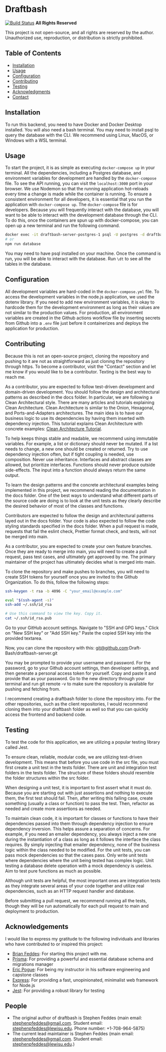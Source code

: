 # Draftbash

[![Build Status](https://img.shields.io/github/workflow/status/Draft-Bash/draftbash-server/CI)](https://github.com/Draft-Bash/draftbash-server/actions)
**All Rights Reserved**

This project is not open-source, and all rights are reserved by the author. Unauthorized use, reproduction, or distribution is strictly prohibited.

## Table of Contents

-   [Installation](#installation)
-   [Usage](#usage)
-   [Configuration](#configuration)
-   [Contributing](#contributing)
-   [Testing](#testing)
-   [Acknowledgments](#acknowledgments)
-   [Contact](#contact)

## Installation

To run this backend, you need to have Docker and Docker Desktop installed. You will also need a bash terminal. You may need to install psql to query the database with the CLI. We recommend using Linux, MacOS, or Windows with a WSL terminal.

## Usage

To start the project, it is as simple as executing `docker-compose up` in your terminal.
All the dependencies, including a Postgres database, and environment variables for development are handled by the `docker-compose` file.
To see the API running, you can visit the `localhost:3000` port in your browser. We use Nodemon so that the running application
hot-reloads every time a change is made while the container is running. To ensure a consistent environment for all
developers, it is essential that you run the application with `docker-compose up`. The `docker-compose` file is for developers.
Because you will frequently interact with the database, you will want to be able to interact with the development database through the CLI.
To do this, once the containers are spun up with docker-compose, you can open up a new terminal and run the following command.

```bash
docker exec -it draftbash-server-postgres-1 psql -U postgres -d draftbash
# or
npm run database
```

You may need to have psql installed on your machine. Once the command is run, you will be able to interact with the database. Run `\dt`
to see all the tables in the database.

## Configuration

All development variables are hard-coded in the `docker-compose.yml` file. To access the development variables in the node.js application,
we used the dotenv library. If you need to add new environment variables, it is okay to hardcode them for the development environment as long
as their values are not similar to the production values. For production, all environment variables are created in the Github actions workflow
file by inserting secrets from Github into a `.env` file just before it containerizes and deploys the application for production.

## Contributing

Because this is not an open-source project, cloning the repository and pushing to it are not as straightforward as just cloning the repository through https.
To become a contributor, visit the "Contact" section and let me know if you would like to be a contributor. Texting is the best way to reach me.

As a contributor, you are expected to follow test-driven development and domain-driven development. You should follow the design and architectural patterns
as described in the docs folder. In particular, we are following a Clean Architectural style. There are many articles and tutorials explaining Clean Architecture.
Clean Architecture is similar to the Onion, Hexagonal, and Ports-and-Adapters architectures. The main idea is to have our business logic to use its dependencies by
having them inserted with dependency injection. This tutorial explains Clean Architecture with concrete examples: [Clean Architecture Tutorial](https://www.youtube.com/watch?v=VmY22KuRDbk&t=1044s).

To help keeps things stable and readable, we recommend using immutable variables. For example, a list or dictionary should never be mutated. If a list needs to change, a new one
should be created or returned. Try to use dependency injection often, but if tight coupling is needed, use composition. Never use inheritance. Interfaces and abstract classes are
allowed, but prioritize interfaces. Functions should never produce outside side-effects. The input into a function should always return the same output.

To learn the design patterns and the concrete architectural examples being implemented in this project, we recommend reading the documentation in the docs folder. One of the best ways to understand what different parts of the source code are doing is to look at the unit tests as they clearly describe the desired behavior of most of the classes and functions.

Contributors are expected to follow the design and architectural patterns layed out in the docs folder. Your code is also expected to follow the code styling standards
specified in the docs folder. When a pull request is made, requests that fail the eslint check, Prettier format check, and tests, will not be merged into main.

As a contributor, you are expected to create your own feature branches. Once they are ready to merge into main, you will need to create a pull request, pass test cases, and ultimately get approved by me. The primary maintainer of the project has ultimately decides what is merged into main.

To clone the repository and make pushes to branches, you will need to create SSH tokens for yourself once you are
invited to the Github Organization. To do this, follow the following steps:

```bash
ssh-keygen -t rsa -b 4096 -C "your_email@example.com"

eval "$(ssh-agent -s)"
ssh-add ~/.ssh/id_rsa

# Use this command to view the key. Copy it.
cat ~/.ssh/id_rsa.pub
```

Go to your GitHub account settings.
Navigate to "SSH and GPG keys."
Click on "New SSH key" or "Add SSH key."
Paste the copied SSH key into the provided textarea.

Now, you can clone the repository with this: git@github.com:Draft-Bash/draftbash-server.git

You may be prompted to provide your username and password. For the password, go to your Github account settings, then developer settings, and then generate
a personal access token for yourself. Copy and paste it and provide that as your password. Go to the new directory through your terminal and run git remote -v
to make sure the repository is available for pushing and fetching from.

I recommend creating a draftbash folder to clone the repository into. For the other repositories, such as the client repositories, I would recommend cloning them into
your draftbash folder as well so that you can quickly access the frontend and backend code.

## Testing

To test the code for this application, we are utilizing a popular testing library called Jest.

To ensure clean, reliable, modular code, we are utilizing test-driven development. This means that before you use code in the src file, you must first create
a unit test in the tests folder. There are unit and integration test folders in the tests folder. The structure of these folders should resemble the folder structures
within the src folder.

When designing a unit test, it is important to first assert what it must do. Because you are starting out with just assertions and nothing to execute them,
the first test should fail. Then, after writing this failing case, create something (usually a class or function) to pass the test. Then, refactor as needed and create more assertions
as needed.

To maintain clean code, it is important for classes or functions to have their dependencies passed into them through dependency injection to ensure dependency inversion. This
helps assure a separation of concerns. For example, if you need an emailer dependency, you always inject a new one during the instantiation of a class as long as it follows the interface the class requires. By simply injecting that emailer dependency, none of the business logic within the class needed to be modified.
For the unit tests, you can pass mock dependencies so that the cases pass. Only write unit tests where dependencies where the unit being tested has complex logic. Unit testing
a database delete operation with a mock dependency is useless. Aim to test pure functions as much as possible.

Although unit tests are helpful, the most important ones are integration tests as they integrate several areas of your code together and utilize real dependencies,
such as an HTTP request handler and database.

Before submitting a pull request, we recommend running all the tests, though they will be run automatically for each pull request to main and deployment to production.

## Acknowledgements

I would like to express my gratitude to the following individuals and libraries who have contributed to or inspired this project:

-   [Brian Feddes](https://github.com/bfeddes): For starting this project with me.
-   [Prisma](https://github.com/prisma): For providing a powerful and essential database schema and migrations manager
-   [Eric Pogue](https://github.com/EricJPogue): For being my instructor in his software engineering and capstone classes
-   [Express](https://github.com/expressjs/express): For providing a fast, unopinionated, minimalist web framework for Node.js
-   [Jest](https://github.com/jestjs/jest): For providing a robust library for testing

## People

-   The original author of draftbash is Stephen Feddes (main email: stephenpfeddes@gmail.com. Student email: stephenpfeddes@lewisu.edu. Phone number: +1-708-964-5875)
-   The current lead maintainer is Stephen Feddes (main email: stephenpfeddes@gmail.com. Student email: stephenpfeddes@lewisu.edu.)
